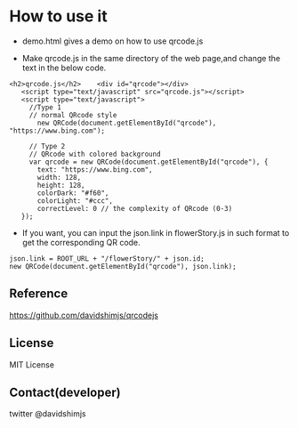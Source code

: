 
# How to use it

* demo.html gives a demo on how to use qrcode.js

* Make qrcode.js in the same directory of the web page,and change the text in the below code.

 ```<h2>qrcode.js</h2> <h2>qrcode.js</h2> <h2>qrcode.js</h2>
 <h2>qrcode.js</h2>    <div id="qrcode"></div>
    <script type="text/javascript" src="qrcode.js"></script>
    <script type="text/javascript">
      //Type 1
      // normal QRcode style 
 		new QRCode(document.getElementById("qrcode"), "https://www.bing.com");

      // Type 2
      // QRcode with colored background
      var qrcode = new QRCode(document.getElementById("qrcode"), {
        text: "https://www.bing.com",
        width: 128,
        height: 128,
        colorDark: "#f60",
        colorLight: "#ccc",
        correctLevel: 0 // the complexity of QRcode (0-3)
    });
 ```
 
 * If you want, you can input the json.link in flowerStory.js in such format to get the corresponding QR code.
 ```
 json.link = ROOT_URL + "/flowerStory/" + json.id;
 new QRCode(document.getElementById("qrcode"), json.link);
 ```

## Reference


https://github.com/davidshimjs/qrcodejs


## License

MIT License

## Contact(developer)


twitter @davidshimjs
